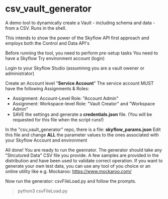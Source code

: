# csv_vault_generator
A demo tool to dynamically create a Vault - including schema and data - from a CSV. Runs in the shell.

This intends to show the power of the Skyflow API first approach and employs both the Control and Data API's

Before running the tool, you need to perform pre-setup tasks
You need to have a Skyflow Try environment account (login)

Login to your Skyflow Studio (assuminng you are a vault owener or administrator)

Create an Account level "**Service Account**"
The service account MUST have the following Assignments & Roles:
 - Assignment:  Account-Level     Role:  "Account Admin"
 - Assignment:  Workspace-level   Role:  "Vault Creator" and  "Workspace Admin"
 - SAVE the settings and generate a **credentials.json** file.  (You will be requested for this file when the script runs!)

In the "csv_vault_generator" repo, there is a file:   **skyflow_params.json**
Edit this file and change **ALL** the parameter values to the ones associated with your Skyflow Account and environment

All done!  You are ready to run the geenrator.
The generator should take any "Strcutured Data" CSV file you provide.  A few samples are provided in the distribution and have been used to validate correct operation.
If you want to generate your own test data, you can use any tool of you choice or an online utility like e.g. Mockaroo:  https://www.mockaroo.com/

Now run the generator:   csvFileLoad.py   and follow the prompts.
> python3 csvFileLoad.py 
 
